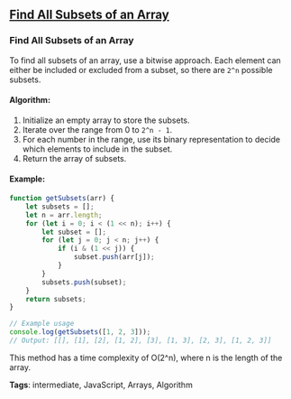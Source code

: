 ## [Find All Subsets of an Array](#find-all-subsets-of-an-array)

### Find All Subsets of an Array

To find all subsets of an array, use a bitwise approach. Each element can either be included or excluded from a subset, so there are `2^n` possible subsets.

#### Algorithm:
1. Initialize an empty array to store the subsets.
2. Iterate over the range from 0 to `2^n - 1`.
3. For each number in the range, use its binary representation to decide which elements to include in the subset.
4. Return the array of subsets.

#### Example:
```javascript
function getSubsets(arr) {
    let subsets = [];
    let n = arr.length;
    for (let i = 0; i < (1 << n); i++) {
        let subset = [];
        for (let j = 0; j < n; j++) {
            if (i & (1 << j)) {
                subset.push(arr[j]);
            }
        }
        subsets.push(subset);
    }
    return subsets;
}

// Example usage
console.log(getSubsets([1, 2, 3]));
// Output: [[], [1], [2], [1, 2], [3], [1, 3], [2, 3], [1, 2, 3]]
```

This method has a time complexity of O(2^n), where n is the length of the array.

**Tags**: intermediate, JavaScript, Arrays, Algorithm


